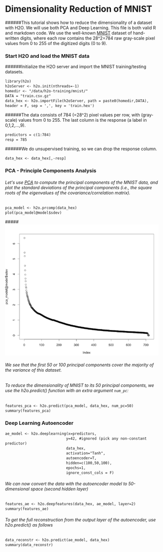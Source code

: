 # Dimensionality Reduction of MNIST

######This tutorial shows how to reduce the dimensionality of a dataset with H2O. We will use both PCA and Deep Learning. This file is both valid R and markdown code. We use the well-known [MNIST](http://yann.lecun.com/exdb/mnist/) dataset of hand-written digits, where each row contains the 28^2=784 raw gray-scale pixel values from 0 to 255 of the digitized digits (0 to 9).

### Start H2O and load the MNIST data

######Initialize the H2O server and import the MNIST training/testing datasets.

    library(h2o)
    h2oServer <- h2o.init(nthreads=-1)
    homedir <- "/data/h2o-training/mnist/"
    DATA = "train.csv.gz"
    data_hex <- h2o.importFile(h2oServer, path = paste0(homedir,DATA), header = F, sep = ',', key = 'train.hex')

######The data consists of 784 (=28^2) pixel values per row, with (gray-scale) values from 0 to 255. The last column is the response (a label in 0,1,2,...,9).

    predictors = c(1:784)
    resp = 785

######We do unsupervised training, so we can drop the response column.

    data_hex <- data_hex[,-resp]

### PCA - Principle Components Analysis

###### Let's use [PCA](http://en.wikipedia.org/wiki/Principal_component_analysis) to compute the principal components of the MNIST data, and plot the standard deviations of the principal components (i.e., the square roots of the eigenvalues of the covariance/correlation matrix).

    pca_model <- h2o.prcomp(data_hex)
    plot(pca_model@model$sdev)

#####![](images/mnist_pca_sdev.png)

###### We see that the first 50 or 100 principal components cover the majority of the variance of this dataset.

###### To reduce the dimensionality of MNIST to its 50 principal components, we use the h2o.predict() function with an extra argument `num_pc`:

    features_pca <- h2o.predict(pca_model, data_hex, num_pc=50)
    summary(features_pca)

### Deep Learning Autoencoder

    ae_model <- h2o.deeplearning(x=predictors,
                                y=42, #ignored (pick any non-constant predictor)
                                data_hex,
                                activation="Tanh",
                                autoencoder=T,
                                hidden=c(100,50,100),
                                epochs=1,
                                ignore_const_cols = F)

###### We can now convert the data with the autoencoder model to 50-dimensional space (second hidden layer)

    features_ae <- h2o.deepfeatures(data_hex, ae_model, layer=2)
    summary(features_ae)

###### To get the full reconstruction from the output layer of the autoencoder, use h2o.predict() as follows

    data_reconstr <- h2o.predict(ae_model, data_hex)
    summary(data_reconstr)

